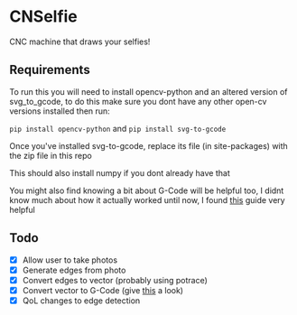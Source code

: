 # CNSelfie
 CNC machine that draws your selfies!

## Requirements
To run this you will need to install opencv-python and an altered version of svg_to_gcode, to do this make sure you dont have any other open-cv versions installed then run:

``pip install opencv-python``
and
``pip install svg-to-gcode``

Once you've installed svg-to-gcode, replace its file (in site-packages) with the zip file in this repo

This should also install numpy if you dont already have that

You might also find knowing a bit about G-Code will be helpful too, I didnt know
much about how it actually worked until now, I found [this](https://howtomechatronics.com/tutorials/g-code-explained-list-of-most-important-g-code-commands/) guide very helpful

## Todo
- [x] Allow user to take photos
- [x] Generate edges from photo
- [x] Convert edges to vector (probably using potrace)
- [x] Convert vector to G-Code (give [this](https://pypi.org/project/svg-to-gcode/) a look)
- [x] QoL changes to edge detection
